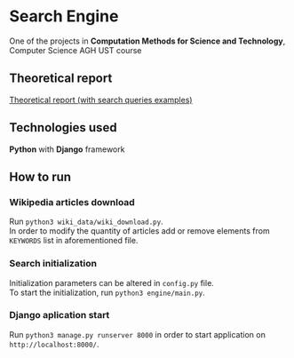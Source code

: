 # Search Engine
One of the projects in **Computation Methods for Science and Technology**, Computer Science AGH UST course

## Theoretical report
[Theoretical report (with search queries examples)](report.pdf)

## Technologies used
**Python** with **Django** framework

## How to run

### Wikipedia articles download
Run `python3 wiki_data/wiki_download.py`.<br>
In order to modify the quantity of articles add or remove elements from `KEYWORDS` list in aforementioned file.  

### Search initialization
Initialization parameters can be altered in `config.py` file.<br>
To start the initialization, run `python3 engine/main.py`.

### Django aplication start
Run `python3 manage.py runserver 8000` in order to start application on `http://localhost:8000/`.
